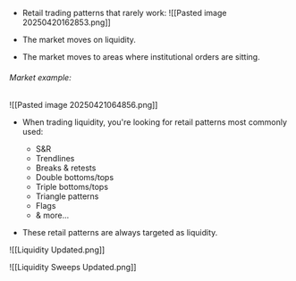 
- Retail trading patterns that rarely work:
	![[Pasted image 20250420162853.png]]

- The market moves on liquidity.

- The market moves to areas where institutional orders are sitting.

###### Market example:

![[Pasted image 20250421064856.png]]

- When trading liquidity, you're looking for retail patterns most commonly used:
	- S&R
	- Trendlines
	- Breaks & retests
	- Double bottoms/tops
	- Triple bottoms/tops
	- Triangle patterns
	- Flags
	- & more...

- These retail patterns are always targeted as liquidity.

![[Liquidity Updated.png]]

![[Liquidity Sweeps Updated.png]]